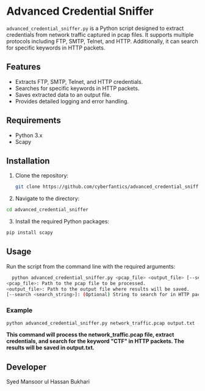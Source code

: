 # Advanced Credential Sniffer

`advanced_credential_sniffer.py` is a Python script designed to extract credentials from network traffic captured in pcap files. It supports multiple protocols including FTP, SMTP, Telnet, and HTTP. Additionally, it can search for specific keywords in HTTP packets.

## Features

- Extracts FTP, SMTP, Telnet, and HTTP credentials.
- Searches for specific keywords in HTTP packets.
- Saves extracted data to an output file.
- Provides detailed logging and error handling.

## Requirements

- Python 3.x
- Scapy

## Installation

1. Clone the repository:
   ```bash
   git clone https://github.com/cyberfantics/advanced_credential_sniffer.git
    ```

2. Navigate to the directory:
  ```bash
  cd advanced_credential_sniffer
  ```

3. Install the required Python packages:
  ```bash
pip install scapy
```

## Usage
Run the script from the command line with the required arguments:
```bash
  python advanced_credential_sniffer.py <pcap_file> <output_file> [--search <search_string>]
<pcap_file>: Path to the pcap file to be processed.
<output_file>: Path to the output file where results will be saved.
[--search <search_string>]: (Optional) String to search for in HTTP packets.
```
### Example
```bash
python advanced_credential_sniffer.py network_traffic.pcap output.txt --search CTF
```

**This command will process the network_traffic.pcap file, extract credentials, and search for the keyword "CTF" in HTTP packets. The results will be saved in output.txt.**

## Developer
Syed Mansoor ul Hassan Bukhari
